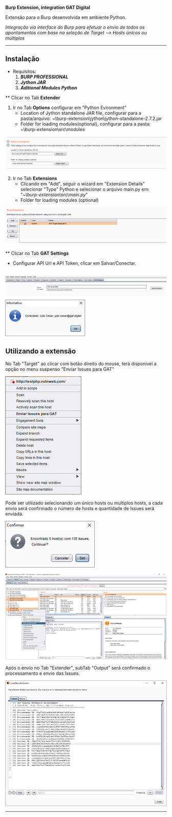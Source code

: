 **Burp Extension, integration GAT Digital**

Extensão para o Burp desenvolvida em ambiente Python.

*Integração via interface do Burp para efetuar o envio de todos os apontamentos com base na seleção de Target --> Hosts únicos ou múltiplos*

---

## Instalação

* Requisitos:
    1. ***BURP PROFESSIONAL***
    2. ***Jython JAR***
    3. ***Aditional Modules Python***

** Clicar no Tab **Extender**
1. Ir no Tab **Options** configurar em "Python Evironment"
    * Location of Jython standalone JAR file, configurar para a pasta/arquivo: ~\burp-extension\jython\jython-standalone-2.7.2.jar
    * Folder for loading modules(optional), configurar para a pasta: ~\burp-extension\src\modules

![Alt text](images/img-1.png?raw=true "Environment Configuração")

2. Ir no Tab **Extensions**
    * Clicando em "Add", seguir o wizard em "Extension Details"
    selecionar "Type" Python e selecionar o arquivo main.py em: "*~\burp-extension\src\main.py*"
    * Folder for loading modules (optional)

![Alt text](images/img-2.png?raw=true "Extension Configuração")

** Clicar no Tab **GAT Settings**
* Configurar API Url e API Token, clicar em Salvar/Conectar.

![Alt text](images/img-4.png?raw=true "API Configuração")
![Alt text](images/img-5.png?raw=true "API Conectado")
---

## Utilizando a extensão

No Tab "Target" ao clicar com botão direito do mouse, terá disponível a opção no menu suspenso "Enviar Issues para GAT"

![Alt text](images/img-6.png?raw=true "Menu Enviar")

Pode ser utilizado selecionando um único hosts ou multiplos hosts, a cada envio será confirmado o número de hosts e quantidade de Issues será enviada.

![Alt text](images/img-7.png?raw=true "Menu Enviar")

![Alt text](images/img-3.png?raw=true "Enviando Issues para GAT")

Após o envio no Tab "Extender", subTab "Output" será confirmado o processamento e envio das Issues.

![Alt text](images/img-8.png?raw=true "Enviando Issues para GAT")

---
